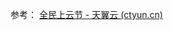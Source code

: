参考：
[全民上云节 - 天翼云 (ctyun.cn)](https://www.ctyun.cn/act/2023/1111?track=source_baidups-medium_ocpc-content_se643181&bd_vid=12052672476232477364)